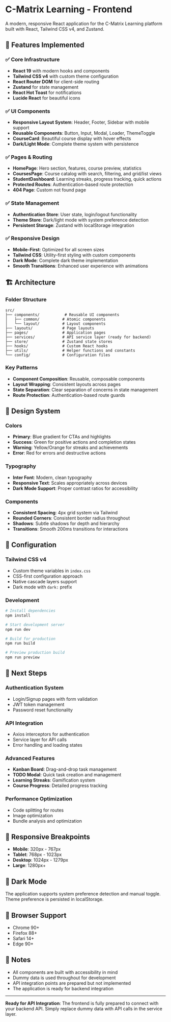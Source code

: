 # C-Matrix Learning - Frontend

A modern, responsive React application for the C-Matrix Learning platform built with React, Tailwind CSS v4, and Zustand.

## 🚀 Features Implemented

### ✅ Core Infrastructure
- **React 19** with modern hooks and components
- **Tailwind CSS v4** with custom theme configuration
- **React Router DOM** for client-side routing
- **Zustand** for state management
- **React Hot Toast** for notifications
- **Lucide React** for beautiful icons

### ✅ UI Components
- **Responsive Layout System**: Header, Footer, Sidebar with mobile support
- **Reusable Components**: Button, Input, Modal, Loader, ThemeToggle
- **CourseCard**: Beautiful course display with hover effects
- **Dark/Light Mode**: Complete theme system with persistence

### ✅ Pages & Routing
- **HomePage**: Hero section, features, course preview, statistics
- **CoursesPage**: Course catalog with search, filtering, and grid/list views
- **StudentDashboard**: Learning streaks, progress tracking, quick actions
- **Protected Routes**: Authentication-based route protection
- **404 Page**: Custom not found page

### ✅ State Management
- **Authentication Store**: User state, login/logout functionality
- **Theme Store**: Dark/light mode with system preference detection
- **Persistent Storage**: Zustand with localStorage integration

### ✅ Responsive Design
- **Mobile-First**: Optimized for all screen sizes
- **Tailwind CSS**: Utility-first styling with custom components
- **Dark Mode**: Complete dark theme implementation
- **Smooth Transitions**: Enhanced user experience with animations

## 🏗️ Architecture

### Folder Structure
```
src/
├── components/           # Reusable UI components
│   ├── common/          # Atomic components
│   └── layout/          # Layout components
├── layouts/             # Page layouts
├── pages/               # Application pages
├── services/            # API service layer (ready for backend)
├── store/               # Zustand state stores
├── hooks/               # Custom React hooks
├── utils/               # Helper functions and constants
└── config/              # Configuration files
```

### Key Patterns
- **Component Composition**: Reusable, composable components
- **Layout Wrapping**: Consistent layouts across pages
- **State Separation**: Clear separation of concerns in state management
- **Route Protection**: Authentication-based route guards

## 🎨 Design System

### Colors
- **Primary**: Blue gradient for CTAs and highlights
- **Success**: Green for positive actions and completion states
- **Warning**: Yellow/Orange for streaks and achievements
- **Error**: Red for errors and destructive actions

### Typography
- **Inter Font**: Modern, clean typography
- **Responsive Text**: Scales appropriately across devices
- **Dark Mode Support**: Proper contrast ratios for accessibility

### Components
- **Consistent Spacing**: 4px grid system via Tailwind
- **Rounded Corners**: Consistent border radius throughout
- **Shadows**: Subtle shadows for depth and hierarchy
- **Transitions**: Smooth 200ms transitions for interactions

## 🔧 Configuration

### Tailwind CSS v4
- Custom theme variables in `index.css`
- CSS-first configuration approach
- Native cascade layers support
- Dark mode with `dark:` prefix

### Development
```bash
# Install dependencies
npm install

# Start development server
npm run dev

# Build for production
npm run build

# Preview production build
npm run preview
```

## 🚧 Next Steps

### Authentication System
- Login/Signup pages with form validation
- JWT token management
- Password reset functionality

### API Integration
- Axios interceptors for authentication
- Service layer for API calls
- Error handling and loading states

### Advanced Features
- **Kanban Board**: Drag-and-drop task management
- **TODO Modal**: Quick task creation and management
- **Learning Streaks**: Gamification system
- **Course Progress**: Detailed progress tracking

### Performance Optimization
- Code splitting for routes
- Image optimization
- Bundle analysis and optimization

## 📱 Responsive Breakpoints

- **Mobile**: 320px - 767px
- **Tablet**: 768px - 1023px
- **Desktop**: 1024px - 1279px
- **Large**: 1280px+

## 🌙 Dark Mode

The application supports system preference detection and manual toggle. Theme preference is persisted in localStorage.

## 🎯 Browser Support

- Chrome 90+
- Firefox 88+
- Safari 14+
- Edge 90+

## 📝 Notes

- All components are built with accessibility in mind
- Dummy data is used throughout for development
- API integration points are prepared but not implemented
- The application is ready for backend integration

---

**Ready for API Integration**: The frontend is fully prepared to connect with your backend API. Simply replace dummy data with API calls in the service layer.